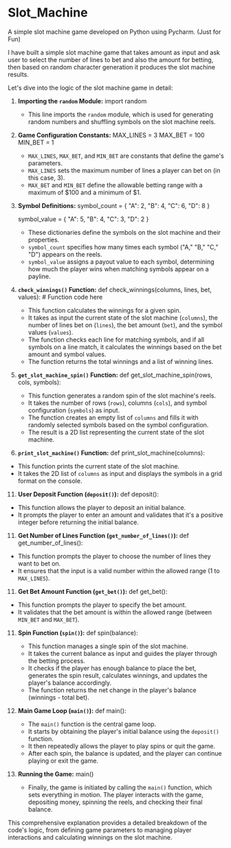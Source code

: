 # Slot_Machine
A simple slot machine game developed on Python using Pycharm. (Just for Fun)

I have built a simple slot machine game that takes amount as input and ask user to select the number of lines to bet and also the amount for betting, then based on random character generation it produces the slot machine results.

Let's dive into the logic of the slot machine game in detail:

1. **Importing the `random` Module:**
   import random

   - This line imports the `random` module, which is used for generating random numbers and shuffling symbols on the slot machine reels.

3. **Game Configuration Constants:**
   MAX_LINES = 3
   MAX_BET = 100
   MIN_BET = 1
   
   - `MAX_LINES`, `MAX_BET`, and `MIN_BET` are constants that define the game's parameters.
   - `MAX_LINES` sets the maximum number of lines a player can bet on (in this case, 3).
   - `MAX_BET` and `MIN_BET` define the allowable betting range with a maximum of $100 and a minimum of $1.

5. **Symbol Definitions:**
   symbol_count = {
       "A": 2,
       "B": 4,
       "C": 6,
       "D": 8
   }

   symbol_value = {
       "A": 5,
       "B": 4,
       "C": 3,
       "D": 2
   }
   
   - These dictionaries define the symbols on the slot machine and their properties.
   - `symbol_count` specifies how many times each symbol ("A," "B," "C," "D") appears on the reels.
   - `symbol_value` assigns a payout value to each symbol, determining how much the player wins when matching symbols appear on a payline.

7. **`check_winnings()` Function:**
   def check_winnings(columns, lines, bet, values):
       # Function code here
   
   - This function calculates the winnings for a given spin.
   - It takes as input the current state of the slot machine (`columns`), the number of lines bet on (`lines`), the bet amount (`bet`), and the symbol values (`values`).
   - The function checks each line for matching symbols, and if all symbols on a line match, it calculates the winnings based on the bet amount and symbol values.
   - The function returns the total winnings and a list of winning lines.

9. **`get_slot_machine_spin()` Function:**
   def get_slot_machine_spin(rows, cols, symbols):

   - This function generates a random spin of the slot machine's reels.
   - It takes the number of rows (`rows`), columns (`cols`), and symbol configuration (`symbols`) as input.
   - The function creates an empty list of `columns` and fills it with randomly selected symbols based on the symbol configuration.
   - The result is a 2D list representing the current state of the slot machine.

10. **`print_slot_machine()` Function:**
   def print_slot_machine(columns):
    
   - This function prints the current state of the slot machine.
   - It takes the 2D list of `columns` as input and displays the symbols in a grid format on the console.

11. **User Deposit Function (`deposit()`):**
   def deposit():
  
   - This function allows the player to deposit an initial balance.
   - It prompts the player to enter an amount and validates that it's a positive integer before returning the initial balance.

11. **Get Number of Lines Function (`get_number_of_lines()`):**
   def get_number_of_lines():
     
   - This function prompts the player to choose the number of lines they want to bet on.
   - It ensures that the input is a valid number within the allowed range (1 to `MAX_LINES`).

11. **Get Bet Amount Function (`get_bet()`):**
   def get_bet():
    
   - This function prompts the player to specify the bet amount.
   - It validates that the bet amount is within the allowed range (between `MIN_BET` and `MAX_BET`).

11. **Spin Function (`spin()`):**
    def spin(balance):
     
    - This function manages a single spin of the slot machine.
    - It takes the current balance as input and guides the player through the betting process.
    - It checks if the player has enough balance to place the bet, generates the spin result, calculates winnings, and updates the player's balance accordingly.
    - The function returns the net change in the player's balance (winnings - total bet).

12. **Main Game Loop (`main()`):**
    def main():
       
    - The `main()` function is the central game loop.
    - It starts by obtaining the player's initial balance using the `deposit()` function.
    - It then repeatedly allows the player to play spins or quit the game.
    - After each spin, the balance is updated, and the player can continue playing or exit the game.

13. **Running the Game:**
    main()

    - Finally, the game is initiated by calling the `main()` function, which sets everything in motion. The player interacts with the game, depositing money, spinning the reels, and checking their final balance.

This comprehensive explanation provides a detailed breakdown of the code's logic, from defining game parameters to managing player interactions and calculating winnings on the slot machine.
